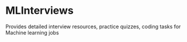 # MLInterviews
Provides detailed interview resources, practice quizzes, coding tasks for Machine learning jobs
